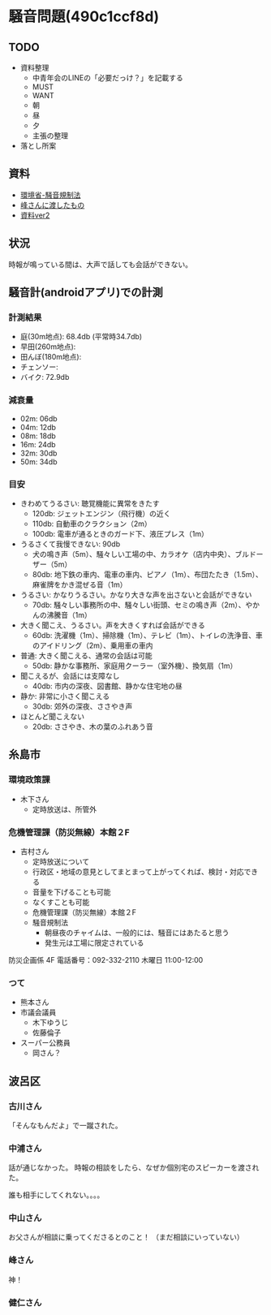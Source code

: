 # 騒音問題(490c1ccf8d)
## TODO
- 資料整理
  - 中青年会のLINEの「必要だっけ？」を記載する
  - MUST
  - WANT
  - 朝
  - 昼
  - 夕
  - 主張の整理
- 落とし所案

## 資料
- [環境省-騒音規制法](https://www.env.go.jp/content/000190185.pdf)
- [峰さんに渡したもの](https://docs.google.com/document/d/1Kl3TdrkXemSsqc9cWvv-bc63JTZ6mupv6w7rgbgcktc/edit#heading=h.4j84rs41lrft)
- [資料ver2](https://docs.google.com/document/d/1U6LkEyrNVsZ8sV05AtQBmxMUv7NhkYESOKEfRM318Oc/edit)

## 状況
時報が鳴っている間は、大声で話しても会話ができない。

## 騒音計(androidアプリ)での計測
### 計測結果
- 庭(30m地点): 68.4db (平常時34.7db)
- 早田(260m地点):
- 田んぼ(180m地点):
- チェンソー:
- バイク: 72.9db

### 減衰量
- 02m: 06db
- 04m: 12db
- 08m: 18db
- 16m: 24db
- 32m: 30db
- 50m: 34db

### 目安
- きわめてうるさい: 聴覚機能に異常をきたす
  - 120db: ジェットエンジン（飛行機）の近く
  - 110db: 自動車のクラクション（2m）
  - 100db: 電車が通るときのガード下、液圧プレス（1m）
- うるさくて我慢できない: 90db
  - 犬の鳴き声（5m）、騒々しい工場の中、カラオケ（店内中央）、ブルドーザー（5m）
  - 80db: 地下鉄の車内、電車の車内、ピアノ（1m）、布団たたき（1.5m）、麻雀牌をかき混ぜる音（1m）
- うるさい: かなりうるさい。かなり大きな声を出さないと会話ができない
  - 70db: 騒々しい事務所の中、騒々しい街頭、セミの鳴き声（2m）、やかんの沸騰音（1m）
- 大きく聞こえ、うるさい。声を大きくすれば会話ができる
  - 60db: 洗濯機（1m）、掃除機（1m）、テレビ（1m）、トイレの洗浄音、車のアイドリング（2m）、乗用車の車内
- 普通: 大きく聞こえる、通常の会話は可能
  - 50db: 静かな事務所、家庭用クーラー（室外機）、換気扇（1m）
- 聞こえるが、会話には支障なし
  - 40db: 市内の深夜、図書館、静かな住宅地の昼
- 静か: 非常に小さく聞こえる
  - 30db: 郊外の深夜、ささやき声
- ほとんど聞こえない
  - 20db: ささやき、木の葉のふれあう音

## 糸島市
### 環境政策課
- 木下さん
  - 定時放送は、所管外

### 危機管理課（防災無線）本館２F
- 吉村さん
  - 定時放送について
  - 行政区・地域の意見としてまとまって上がってくれば、検討・対応できる
  - 音量を下げることも可能
  - なくすことも可能
  - 危機管理課（防災無線）本館２F
  - 騒音規制法
    - 朝昼夜のチャイムは、一般的には、騒音にはあたると思う
    - 発生元は工場に限定されている

防災企画係 4F
電話番号：092-332-2110
木曜日 11:00-12:00

### つて
- 熊本さん
- 市議会議員
  - 木下ゆうじ
  - 佐藤倫子
- スーパー公務員
  - 岡さん？


## 波呂区
### 古川さん
「そんなもんだよ」で一蹴された。

### 中浦さん
話が通じなかった。
時報の相談をしたら、なぜか個別宅のスピーカーを渡された。

誰も相手にしてくれない。。。。

### 中山さん
お父さんが相談に乗ってくださるとのこと！
（まだ相談にいっていない）

### 峰さん
神！


### 健仁さん

